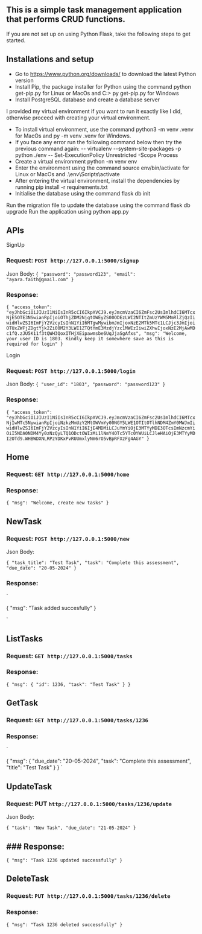 ## This is a simple task management application that performs CRUD functions.
If you are not set up on using Python Flask, take the following steps to get started.

## Installations and setup
- Go to https://www.python.org/downloads/ to download the latest Python version
- Install Pip, the package installer for Python using the command python get-pip.py for Linux or MacOs and C:> py get-pip.py for Windows
- Install PostgreSQL database and create a database server

I provided my virtual environment if you want to run it exactly like I did, otherwise proceed with creating your virtual environment.
- To install virtual environment, use the command python3 -m venv .venv for MacOs and py -m venv .venv for Windows.
- If you face any error run the following command below then try the previous command again:
-- virtualenv --system-site-packages -p python ./env
-- Set-ExecutionPolicy Unrestricted -Scope Process
- Create a virtual environment python -m venv env
- Enter the environment using the command source env/bin/activate for Linux or MacOs and .\env\Scripts\activate
- After entering the virtual environment, install the dependencies by running pip install -r requirements.txt
- Initialise the database using the command flask db init

Run the migration file to update the database using the command flask db upgrade
Run the application using python app.py

## APIs

SignUp
### Request: `POST http://127.0.0.1:5000/signup`
Json Body:
`
{
    "password": "password123",
    "email": "ayara.faith@gmail.com"
}
`

### Response:
`
{
    "access_token": "eyJhbGciOiJIUzI1NiIsInR5cCI6IkpXVCJ9.eyJmcmVzaCI6ZmFsc2UsImlhdCI6MTcxNjE5OTE3NSwianRpIjoiOThjZDM2NjgtOWEyZS00ODEzLWI2NTItZmUzYWM5MmRlZjQzIiwidHlwZSI6ImFjY2VzcyIsInN1YiI6MTgwMywibmJmIjoxNzE2MTk5MTc1LCJjc3JmIjoiOTUxZWFjZDgtYjk2Zi00M2Y3LWI1ZTQtYmE3MzdjYzc1MWEzIiwiZXhwIjoxNzE2MjAwMDc1fQ.zJU5K11f3tQWH3QoxITHjXEipawmsbe6UqJjaSgAfxs",
    "msg": "Welcome, your user ID is 1803. Kindly keep it somewhere save as this is required for login"
}
`


Login
### Request: `POST http://127.0.0.1:5000/login`
Json Body:
`
{
    "user_id": "1803",
    "password": "password123"
}
`

### Response:
`
{
    "access_token": "eyJhbGciOiJIUzI1NiIsInR5cCI6IkpXVCJ9.eyJmcmVzaCI6ZmFsc2UsImlhdCI6MTcxNjIwMTc5NywianRpIjoiNzkzMmUzY2MtOWVmYy00NGY5LWE1OTItOTlhNDM4ZmY0MWJmIiwidHlwZSI6ImFjY2VzcyIsInN1YiI6IjE4MDMiLCJuYmYiOjE3MTYyMDE3OTcsImNzcmYiOiI5NDA0NDM4Yy0zNzQyLTQ1ODctOWIzMi1lNmY4OTc5YTc0YWUiLCJleHAiOjE3MTYyMDI2OTd9.WHBWDXNLRPzYDKxPvRUUmxlyNm6rO5vBpRFXzFg4AGY"
}
`


## Home
### Request: `GET http://127.0.0.1:5000/home`
### Response:

`
{
    "msg": "Welcome, create new tasks"
}
`

## NewTask
### Request: `POST http://127.0.0.1:5000/new`
Json Body:

`
{
    "task_title": "Test Task",
    "task": "Complete this assessment",
    "due_date": "20-05-2024"
}
`

### Response:
`

{
    "msg": "Task added succesfully"
}

`

## ListTasks
### Request: `GET http://127.0.0.1:5000/tasks`
### Response:

`
{
    "msg": {
        "id": 1236,
        "task": "Test Task"
    }
}
`


## GetTask
### Request: `GET http://127.0.0.1:5000/tasks/1236`
### Response:
`

{
    "msg": {
        "due_date": "20-05-2024",
        "task": "Complete this assessment",
        "title": "Test Task"
    }
}
`


## UpdateTask
### Request: PUT `http://127.0.0.1:5000/tasks/1236/update`
Json Body:

`
{
    "task": "New Task",
    "due_date": "21-05-2024"
}
`
## ### Response:

`
{
    "msg": "Task 1236 updated successfully"
}
`

## DeleteTask
### Request: `PUT http://127.0.0.1:5000/tasks/1236/delete`
### Response:

`
{
    "msg": "Task 1236 deleted successfully"
}
`

